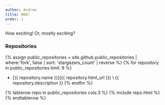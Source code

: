 ```yaml
---
author: Andrew
title: W00!
order: 1
---
```


How exciting!  Or, mostly exciting?

### Repositories

{% assign public_repositories = site.github.public_repositories | where:'fork', false | sort: 'stargazers_count' | reverse %}
{% for repository in public_repositories limit: 9 %}
  * [{{ repository.name }}]({{ repository.html_url }}) \\
    {{ repository.description }}
{% endfor %}

<table>
{% tablerow repo in public_repositories cols:3 %}
    {% include repo.html %}
{% endtablerow %}
</table>
